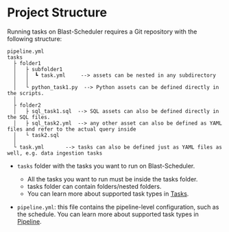 # Project Structure

Running tasks on Blast-Scheduler requires a Git repository with the following structure:

```
pipeline.yml
tasks
  ├ folder1
  │   ├ subfolder1
  │   │  ┗ task.yml     --> assets can be nested in any subdirectory
  │   │ 
  │   └ python_task1.py  --> Python assets can be defined directly in the scripts.
  │
  ├ folder2
  │   ├ sql_task1.sql  --> SQL assets can also be defined directly in the SQL files.
  │   ├ sql_task2.yml  --> any other asset can also be defined as YAML files and refer to the actual query inside
  │   └ task2.sql       
  │   
  └ task.yml       --> tasks can also be defined just as YAML files as well, e.g. data ingestion tasks
```

- `tasks` folder with the tasks you want to run on Blast-Scheduler. 
  - All the tasks you want to run must be inside the tasks folder.
  - tasks folder can contain folders/nested folders.
  - You can learn more about supported task types in [Tasks](tasks/tasks.md).
  
- `pipeline.yml`: this file contains the pipeline-level configuration, such as the schedule. You can learn more about supported task types in [Pipeline](pipeline/pipeline.md).
